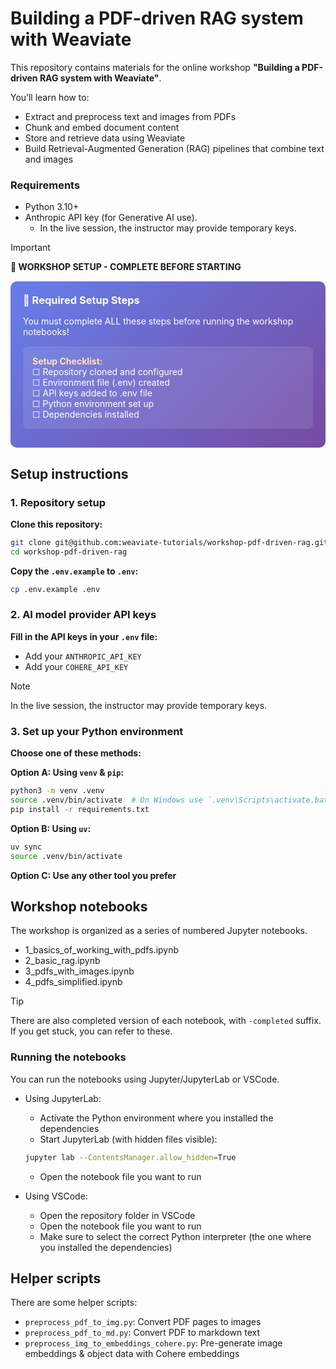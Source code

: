 # Building a PDF-driven RAG system with Weaviate

This repository contains materials for the online workshop **"Building a PDF-driven RAG system with Weaviate"**.

You’ll learn how to:
- Extract and preprocess text and images from PDFs
- Chunk and embed document content
- Store and retrieve data using Weaviate
- Build Retrieval-Augmented Generation (RAG) pipelines that combine text and images

### Requirements

- Python 3.10+
- Anthropic API key (for Generative AI use).
    - In the live session, the instructor may provide temporary keys.

> [!IMPORTANT]
> **🚀 WORKSHOP SETUP - COMPLETE BEFORE STARTING**
>
> <div style="background: linear-gradient(135deg, #667eea 0%, #764ba2 100%); padding: 20px; border-radius: 10px; color: white; margin: 15px 0;">
> <h3 style="margin: 0 0 15px 0; color: white;">🔧 Required Setup Steps</h3>
> <p style="color: white; margin-bottom: 15px;">You must complete ALL these steps before running the workshop notebooks!</p>
>
> <div style="background: rgba(255,255,255,0.1); padding: 15px; border-radius: 8px; margin-bottom: 10px;">
> <strong style="color: #FFE4B5;">Setup Checklist:</strong><br/>
> ☐ Repository cloned and configured<br/>
> ☐ Environment file (.env) created<br/>
> ☐ API keys added to .env file<br/>
> ☐ Python environment set up<br/>
> ☐ Dependencies installed<br/>
> </div>
> </div>

## Setup instructions

### 1. Repository setup

**Clone this repository:**

```bash
git clone git@github.com:weaviate-tutorials/workshop-pdf-driven-rag.git
cd workshop-pdf-driven-rag
```

**Copy the `.env.example` to `.env`:**

```bash
cp .env.example .env
```

### 2. AI model provider API keys

**Fill in the API keys in your `.env` file:**
- Add your `ANTHROPIC_API_KEY`
- Add your `COHERE_API_KEY`

> [!NOTE]
> In the live session, the instructor may provide temporary keys.

### 3. Set up your Python environment

**Choose one of these methods:**

**Option A: Using `venv` & `pip`:**
```bash
python3 -m venv .venv
source .venv/bin/activate  # On Windows use `.venv\Scripts\activate.bat`
pip install -r requirements.txt
```

**Option B: Using `uv`:**
```bash
uv sync
source .venv/bin/activate
```

**Option C: Use any other tool you prefer**

## Workshop notebooks

The workshop is organized as a series of numbered Jupyter notebooks.
- 1_basics_of_working_with_pdfs.ipynb
- 2_basic_rag.ipynb
- 3_pdfs_with_images.ipynb
- 4_pdfs_simplified.ipynb

> [!TIP]
> There are also completed version of each notebook, with `-completed` suffix. If you get stuck, you can refer to these.

### Running the notebooks

You can run the notebooks using Jupyter/JupyterLab or VSCode.

- Using JupyterLab:
    - Activate the Python environment where you installed the dependencies
    - Start JupyterLab (with hidden files visible):
    ```bash
    jupyter lab --ContentsManager.allow_hidden=True
    ```
    - Open the notebook file you want to run

- Using VSCode:
    - Open the repository folder in VSCode
    - Open the notebook file you want to run
    - Make sure to select the correct Python interpreter (the one where you installed the dependencies)

## Helper scripts

There are some helper scripts:
- `preprocess_pdf_to_img.py`: Convert PDF pages to images
- `preprocess_pdf_to_md.py`: Convert PDF to markdown text
- `preprocess_img_to_embeddings_cohere.py`: Pre-generate image embeddings & object data with Cohere embeddings
